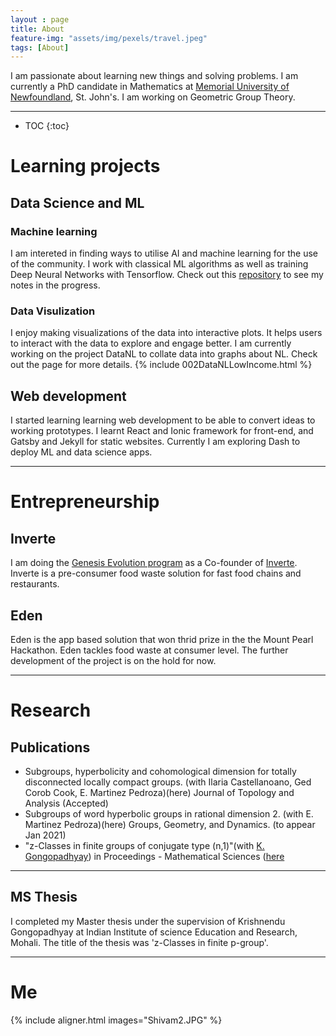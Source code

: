 ```yaml
---
layout : page
title: About
feature-img: "assets/img/pexels/travel.jpeg"
tags: [About]
---
```


I am passionate about learning new things and solving problems. I am currently a PhD candidate in Mathematics at [Memorial University of Newfoundland](https://www.mun.ca), St. John's. I am working on Geometric Group Theory. 


---

* TOC
{:toc}


# Learning projects


## Data Science and ML 
### Machine learning
I am intereted in finding ways to utilise AI and machine learning for the use of the community. I work with classical ML algorithms as well as training Deep Neural Networks with Tensorflow. Check out this [repository](https://github.com/Saroramath/MachineLearning) to see my notes in the progress.

### Data Visulization
I enjoy making visualizations of the data into interactive plots. It helps users to interact with the data to explore and engage better. I am currently working on the project DataNL to collate data into graphs about NL. Check out the page for more details. 
{% include 002DataNLLowIncome.html %}



## Web development
I started learning learning web development to be able to convert ideas to working prototypes. I learnt React and Ionic framework for front-end, and
Gatsby and Jekyll for static websites. Currently I am exploring Dash to deploy ML and data science apps. 

---
# Entrepreneurship
## Inverte
I am doing the [Genesis Evolution program](https://www.genesiscentre.ca/evolution) as a Co-founder of [Inverte](https://www.inverte.ca). Inverte is a pre-consumer food waste solution for fast food chains and restaurants.
##  Eden 
Eden is the app based solution that won thrid prize in the the Mount Pearl Hackathon. Eden tackles food waste at consumer level. The further development of the project is on the hold for now. 

--- 


# Research


## Publications
* Subgroups, hyperbolicity and cohomological dimension for totally disconnected locally compact groups. (with Ilaria Castellanoano,  Ged Corob Cook, E. Martinez Pedroza)(here) Journal of Topology and Analysis (Accepted)
* Subgroups of word hyperbolic groups in rational dimension 2. (with E. Martinez Pedroza)(here) Groups, Geometry, and Dynamics. (to appear Jan 2021)
* "z-Classes in finite groups of conjugate type (n,1)"(with [K. Gongopadhyay](https://sites.google.com/site/krishnendug/)) in Proceedings - Mathematical Sciences  ([here](https://link.springer.com/article/10.1007/s12044-018-0412-5)

---

## MS Thesis 
I completed my Master thesis under the supervision of Krishnendu Gongopadhyay at Indian Institute of science Education and Research, Mohali. The title of the thesis was 'z-Classes in finite p-group'.

--- 
 




# Me
{% include aligner.html images="Shivam2.JPG" %}

<!---
#![Shivam]({{ "/assets/img/Shivam2.JPG" | relative_url}})
-->



